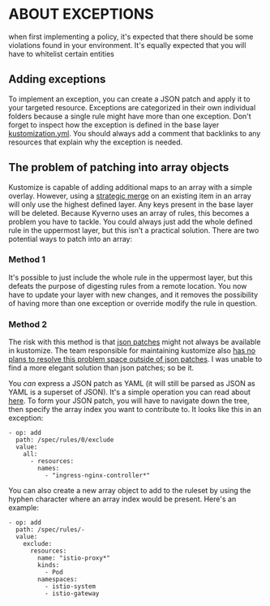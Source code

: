 # ABOUT EXCEPTIONS

when first implementing a policy, it's expected that there should be some violations found in your environment. It's equally expected that you will have to whitelist certain entities

## Adding exceptions

To implement an exception, you can create a JSON patch and apply it to your targeted resource. Exceptions are categorized in their own individual folders because a single rule might have more than one exception. Don't forget to inspect how the exception is defined in the base layer [kustomization.yml](/kyverno-policies/base/kustomization.yml). You should always add a comment that backlinks to any resources that explain why the exception is needed.

## The problem of patching into array objects

Kustomize is capable of adding additional maps to an array with a simple overlay. However, using a [strategic merge](https://github.com/kubernetes/community/blob/master/contributors/devel/sig-api-machinery/strategic-merge-patch.md) on an existing item in an array will only use the highest defined layer. Any keys present in the base layer will be deleted. Because Kyverno uses an array of rules, this becomes a problem you have to tackle. You could always just add the whole defined rule in the uppermost layer, but this isn't a practical solution. There are two potential ways to patch into an array:

### Method 1

It's possible to just include the whole rule in the uppermost layer, but this defeats the purpose of digesting rules from a remote location. You now have to update your layer with new changes, and it removes the possibility of having more than one exception or override modify the rule in question.

### Method 2

The risk with this method is that [json patches](https://datatracker.ietf.org/doc/html/rfc6902#appendix-A.2) might not always be available in kustomize. The team responsible for maintaining kustomize also [has no plans to resolve this problem space outside of json patches](https://github.com/kubernetes-sigs/kustomize/issues/3265). I was unable to find a more elegant solution than json patches; so be it.

You _can_ express a JSON patch as YAML (it will still be parsed as JSON as YAML is a superset of JSON). It's a simple operation you can read about [here](https://github.com/kubernetes-sigs/kustomize/blob/master/examples/jsonpatch.md). To form your JSON patch, you will have to navigate down the tree, then specify the array index you want to contribute to. It looks like this in an exception:

```
- op: add
  path: /spec/rules/0/exclude
  value:
    all:
      - resources:
        names:
          - "ingress-nginx-controller*"
```

You can also create a new array object to add to the ruleset by using the hyphen character where an array index would be present. Here's an example:

```
- op: add
  path: /spec/rules/-
  value:
    exclude:
      resources:
        name: "istio-proxy*"
        kinds:
          - Pod
        namespaces:
          - istio-system
          - istio-gateway
```

